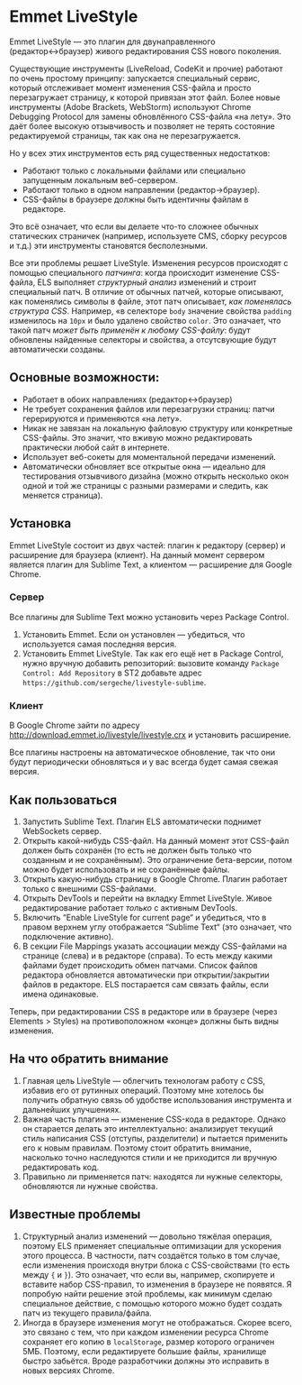 # Emmet LiveStyle

Emmet LiveStyle — это плагин для двунаправленного (редактор↔браузер) живого редактирования CSS нового поколения.

Существующие инструменты (LiveReload, CodeKit и прочие) работают по очень простому принципу: запускается специальный сервис, который отслеживает момент изменения CSS-файла и просто перезагружает страницу, к которой привязан этот файл. Более новые инструменты (Adobe Brackets, WebStorm) используют Chrome Debugging Protocol для замены обновлённого CSS-файла «на лету». Это даёт более высокую отзывчивость и позволяет не терять состояние редактируемой страницы, так как она не перезагружается.

Но у всех этих инструментов есть ряд существенных недостатков:
* Работают только с локальными файлами или специально запущенным локальным веб-сервером.
* Работают только в одном направлении (редактор→браузер).
* CSS-файлы в браузере должны быть идентичны файлам в редакторе.

Это всё означает, что если вы делаете что-то сложнее обычных статических страничек (например, используете CMS, сборку ресурсов и т.д.) эти инструменты становятся бесполезными.

Все эти проблемы решает LiveStyle. Изменения ресурсов происходят с помощью специального *патчинга*: когда происходит изменение CSS-файла, ELS выполняет *структурный анализ* изменений и строит специальный патч. В отличие от обычных патчей, которые описывают, как поменялись символы в файле, этот патч описывает, *как поменялась структура CSS*. Например, «в селекторе `body` значение свойства `padding` изменилось на `10px` и было удалено свойство `color`. Это означает, что такой патч *может быть применён к любому CSS-файлу*: будут обновлены найденные селекторы и свойства, а отсутсвующие будут автоматически созданы.

## Основные возможности:
* Работает в обоих направлениях (редактор↔браузер)
* Не требует сохранения файлов или перезагрузки страниц: патчи герерируются и применяются «на лету».
* Никак не завязан на локальную файловую структуру или конкретные CSS-файлы. Это значит, что вживую можно редактировать практически любой сайт в интернете.
* Использует веб-сокеты для моментальной передачи изменений.
* Автоматически обновляет все открытые окна — идеально для тестирования отзывчивого дизайна (можно открыть несколько окон одной и той же страницы с разными размерами и следить, как меняется страница).

## Установка
Emmet LiveStyle состоит из двух частей: плагин к редактору (сервер) и расширение для браузера (клиент). На данный момент сервером является плагин для Sublime Text, а клиентом — расширение для Google Chrome.

### Сервер
Все плагины для Sublime Text можно установить через Package Control.
1. Установить Emmet. Если он установлен — убедиться, что используется самая последняя версия.
2. Установить Emmet LiveStyle. Так как его ещё нет в Package Control, нужно вручную добавить репозиторий: вызовите команду `Package Control: Add Repository` в ST2 добавьте адрес ` https://github.com/sergeche/livestyle-sublime`.

### Клиент
В Google Chrome зайти по адресу http://download.emmet.io/livestyle/livestyle.crx и установить расширение.

Все плагины настроены на автоматическое обновление, так что они будут периодически обновляться и у вас всегда будет самая свежая версия.

## Как пользоваться
1. Запустить Sublime Text. Плагин ELS автоматически поднимет WebSockets сервер.
2. Открыть какой-нибудь CSS-файл. На данный момент этот CSS-файл должен быть сохранён (то есть не должен быть только что созданным и не сохранённым). Это ограничение бета-версии, потом можно будет использовать и не сохранённые файлы.
3. Открыть какую-нибудь страницу в Google Chrome. Плагин работает только с внешними CSS-файлами.
4. Открыть DevTools и перейти на вкладку Emmet LiveStyle. Живое редактирование работает *только* с активным DevTools.
5. Включить “Enable LiveStyle for current page“ и убедиться, что в правом верхнем углу отображается “Sublime Text“ (это означает, что подключение активно).
6. В секции File Mappings указать ассоциации между CSS-файлами на странице (слева) и в редакторе (справа). То есть между какими файлами будет происходить обмен патчами. Список файлов редактора обновляется автоматически при открытии/закрытии файлов в редакторе. ELS постарается сам связать файлы, если имена одинаковые.

Теперь, при редактировании CSS в редакторе или в браузере (через Elements > Styles) на противоположном «конце» должны быть видны изменения.

## На что обратить внимание
1. Главная цель LiveStyle — облегчить технологам работу с CSS, избавив его от рутинных операций. Поэтому мне хотелось бы получить обратную связь об удобстве использования инструмента и дальнейших улучшениях.
2. Важная часть плагина — изменение CSS-кода в редакторе. Однако он  старается делать это интеллектуально: анализирует текущий стиль написания CSS (отступы, разделители) и пытается применить его к новым правилам. Поэтому стоит обратить внимание, насколько точно наследуются стили и не приходится ли вручную редактировать код.
3. Правильно ли применяется патч: находятся ли нужные селекторы, обновляются ли нужные свойства.

## Известные проблемы
1. Структурный анализ изменений — довольно тяжёлая операция, поэтому ELS применяет специальные оптимизации для ускорения этого процесса. В частности, патч создаётся только в том случае, если изменения происходя внутри блока с CSS-свойствами (то есть между `{` и `}`). Это означает, что если вы, например, скопируете и вставите набор CSS-правил, то изменения в браузере не появятся. Я попробую найти решение этой проблемы, как минимум сделаю специальное действие, с помощью которого можно будет создать патч из текущего правила/файла.
2. Иногда в браузере изменения могут не отображаться. Скорее всего, это связано с тем, что при каждом изменении ресурса Chrome сохраняет его копию в `localStorage`, размер которого ограничен 5МБ. Поэтому, если редактируете большие файлы, хранилище быстро забьётся. Вроде разработчики должны это исправить в новых версиях Chrome.